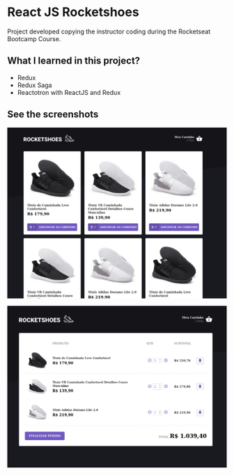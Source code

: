 # React JS Rocketshoes

Project developed copying the instructor coding during the Rocketseat Bootcamp Course.

## What I learned in this project?

- Redux
- Redux Saga
- Reactotron with ReactJS and Redux

## See the screenshots

![List Repositories](readme/screenshot-1.png)

![See Repository](readme/screenshot-2.png)
